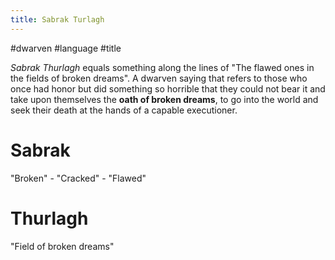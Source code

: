 ---title: Sabrak Turlagh---
#dwarven #language #title

*Sabrak Thurlagh* equals something along the lines of "The flawed ones in the fields of broken dreams". 
A dwarven saying that refers to those who once had honor but did something so horrible that they could not bear it and take upon themselves the **oath of broken dreams**, to go into the world and seek their death at the hands of a capable executioner.

# Sabrak
"Broken" - "Cracked" - "Flawed"

# Thurlagh
"Field of broken dreams"
	
